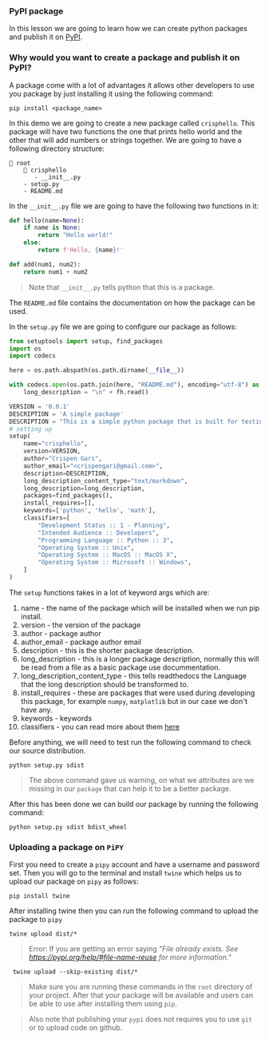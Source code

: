 ### PyPI package

In this lesson we are going to learn how we can create python packages and publish it on [PyPI](https://pypi.org/).

### Why would you want to create a package and publish it on PyPI?

A package come with a lot of advantages it allows other developers to use you package by just installing it using the following command:

```shell
pip install <package_name>
```

In this demo we are going to create a new package called `crisphello`. This package will have two functions the one that prints hello world and the other that will add numbers or strings together. We are going to have a following directory structure:

```shell
📁 root
    📁 crisphello
       - __init__.py
    - setup.py
    - README.md
```

In the `__init__.py` file we are going to have the following two functions in it:

```py
def hello(name=None):
    if name is None:
        return "Hello world!"
    else:
        return f'Hello, {name}!'

def add(num1, num2):
    return num1 + num2
```

> Note that `__init__.py` tells python that this is a package.

The `README.md` file contains the documentation on how the package can be used.

In the `setup.py` file we are going to configure our package as follows:

```py
from setuptools import setup, find_packages
import os
import codecs

here = os.path.abspath(os.path.dirname(__file__))

with codecs.open(os.path.join(here, "README.md"), encoding="utf-8") as fh:
    long_description = "\n" + fh.read()

VERSION = '0.0.1'
DESCRIPTION = 'A simple package'
DESCRIPTION = "This is a simple python package that is built for testing purpose."
# setting up
setup(
    name="crisphello",
    version=VERSION,
    author="Crispen Gari",
    author_email="<crispengari@gmail.com>",
    description=DESCRIPTION,
    long_description_content_type="text/markdown",
    long_description=long_description,
    packages=find_packages(),
    install_requires=[],
    keywords=['python', 'hello', 'math'],
    classifiers=[
        "Development Status :: 1 - Planning",
        "Intended Audience :: Developers",
        "Programming Language :: Python :: 3",
        "Operating System :: Unix",
        "Operating System :: MacOS :: MacOS X",
        "Operating System :: Microsoft :: Windows",
    ]
)
```

The `setup` functions takes in a lot of keyword args which are:

1. name - the name of the package which will be installed when we run pip install.
2. version - the version of the package
3. author - package author
4. author_email - package author email
5. description - this is the shorter package description.
6. long_description - this is a longer package description, normally this will be read from a file as a basic package use docummentation.
7. long_description_content_type - this tells readthedocs the Language that the long description should be transformed to.
8. install_requires - these are packages that were used during developing this package, for example `numpy`, `matplotlib` but in our case we don't have any.
9. keywords - keywords
10. classifiers - you can read more about them [here](https://pypi.org/classifiers/)

Before anything, we will need to test run the following command to check our source distribution.

```shell
python setup.py sdist
```

> The above command gave us warning, on what we attributes are we missing in our `package` that can help it to be a better package.

After this has been done we can build our package by running the following command:

```shell
python setup.py sdist bdist_wheel
```

### Uploading a package on `PiPY`

First you need to create a `pipy` account and have a username and password set. Then you will go to the terminal and install `twine` which helps us to upload our package on `pipy` as follows:

```shell
pip install twine
```

After installing twine then you can run the following command to upload the package to `pipy`

```shell
twine upload dist/*
```

> Error:  If you are getting an error saying _"File already exists. See https://pypi.org/help/#file-name-reuse for more information."_

```shell
 twine upload --skip-existing dist/*
```

> Make sure you are running these commands in the `root` directory of your project. After that your package will be available and users can be able to use after installing them using `pip`.

> Also note that publishing your `pypi` does not requires you to use `git` or to upload code on github.
